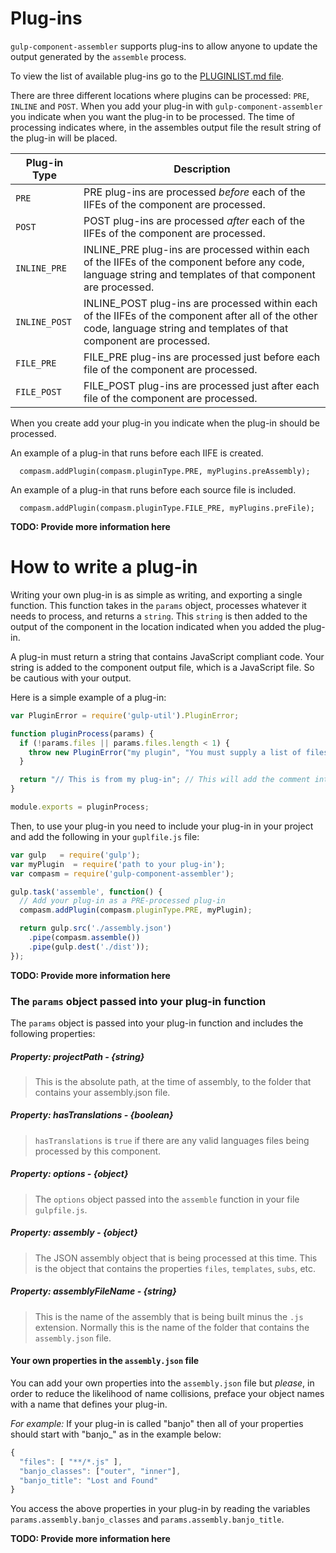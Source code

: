Plug-ins
========

`gulp-component-assembler` supports plug-ins to allow anyone to update the output generated by the `assemble` process.

To view the list of available plug-ins go to the [PLUGINLIST.md file](https://github.com/intervalia/gulp-component-assembler/tree/master/plugins/PLUGINLIST.MD).

There are three different locations where plugins can be processed: `PRE`, `INLINE` and `POST`. When you add your plug-in with `gulp-component-assembler` you indicate when you want the plug-in to be processed. The time of processing indicates where, in the assembles output file the result string of the plug-in will be placed. 

| Plug-in Type | Description |
| ----------- | ----------- |
| `PRE` | PRE plug-ins are processed *before* each of the IIFEs of the component are processed. |
| `POST` | POST plug-ins are processed *after* each of the IIFEs of the component are processed. |
| `INLINE_PRE` | INLINE_PRE plug-ins are processed within each of the IIFEs of the component before any code, language string and templates of that component are processed. |
| `INLINE_POST` | INLINE_POST plug-ins are processed within each of the IIFEs of the component after all of the other code, language string and templates of that component are processed. |
| `FILE_PRE` | FILE_PRE plug-ins are processed just before each file of the component are processed. |
| `FILE_POST` | FILE_POST plug-ins are processed just after each file of the component are processed. |

When you create add your plug-in you indicate when the plug-in should be processed.

An example of a plug-in that runs before each IIFE is created.

```JS
  compasm.addPlugin(compasm.pluginType.PRE, myPlugins.preAssembly);
```

An example of a plug-in that runs before each source file is included.

```JS
  compasm.addPlugin(compasm.pluginType.FILE_PRE, myPlugins.preFile);
```

**TODO: Provide more information here**

# How to write a plug-in

Writing your own plug-in is as simple as writing, and exporting a single function. This function takes in the `params` object, processes whatever it needs to process, and returns a `string`. This `string` is then added to the output of the component in the location indicated when you added the plug-in.

A plug-in must return a string that contains JavaScript compliant code. Your string is added to the component output file, which is a JavaScript file. So be cautious with your output.   

Here is a simple example of a plug-in:

```js
var PluginError = require('gulp-util').PluginError;

function pluginProcess(params) {
  if (!params.files || params.files.length < 1) {
    throw new PluginError("my plugin", "You must supply a list of files");
  }

  return "// This is from my plug-in"; // This will add the comment into the output file
}

module.exports = pluginProcess;
```

Then, to use your plug-in you need to include your plug-in in your project and add the following in your `guplfile.js` file:

```js
var gulp   = require('gulp');
var myPlugin  = require('path to your plug-in');
var compasm = require('gulp-component-assembler');

gulp.task('assemble', function() {
  // Add your plug-in as a PRE-processed plug-in 
  compasm.addPlugin(compasm.pluginType.PRE, myPlugin);

  return gulp.src('./assembly.json')
    .pipe(compasm.assemble())
    .pipe(gulp.dest('./dist'));
});
```

**TODO: Provide more information here**



### The `params` object passed into your plug-in function

The `params` object is passed into your plug-in function and includes the following properties:

##### Property: projectPath - *{string}*
>This is the absolute path, at the time of assembly, to the folder that contains your assembly.json file.

##### Property: hasTranslations - *{boolean}*
>`hasTranslations` is `true` if there are any valid languages files being processed by this component.

##### Property: options - *{object}*
>The `options` object passed into the `assemble` function in your file `gulpfile.js`.

##### Property: assembly - *{object}*
>The JSON assembly object that is being processed at this time. This is the object that contains the properties `files`, `templates`, `subs`, etc.

##### Property: assemblyFileName - *{string}*
>This is the name of the assembly that is being built minus the `.js` extension. Normally this is the name of the folder that contains the `assembly.json` file.

#### Your own properties in the `assembly.json` file
You can add your own properties into the `assembly.json` file but *please*, in order to reduce the likelihood of name collisions, preface your object names with a name that defines your plug-in.

*For example:* If your plug-in is called "banjo" then all of your properties should start with "banjo_" as in the example below:

```js
{
  "files": [ "**/*.js" ],
  "banjo_classes": ["outer", "inner"],
  "banjo_title": "Lost and Found"
}
``` 

You access the above properties in your plug-in by reading the variables `params.assembly.banjo_classes` and `params.assembly.banjo_title`.

**TODO: Provide more information here**

